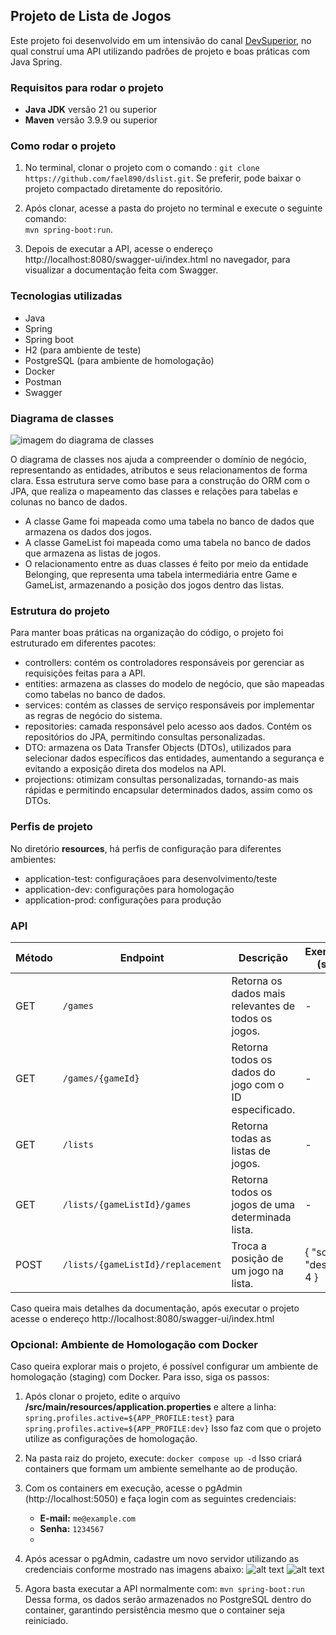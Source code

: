 ## Projeto de Lista de Jogos
Este projeto foi desenvolvido em um intensivão do canal [DevSuperior](https://www.youtube.com/@DevSuperior), no qual construí uma API utilizando padrões de projeto e boas práticas com Java Spring. 

### Requisitos para rodar o projeto
- **Java JDK** versão 21 ou superior
- **Maven** versão 3.9.9 ou superior

### Como rodar o projeto 
1. No terminal, clonar o projeto com o comando :
   ```git clone https://github.com/fael890/dslist.git```. 
   Se preferir, pode baixar o projeto compactado diretamente do repositório.

2. Após clonar, acesse a pasta do projeto no terminal e execute o seguinte comando:  
   ```mvn spring-boot:run```.
   
3. Depois de executar a API, acesse o endereço http://localhost:8080/swagger-ui/index.html no navegador, para visualizar a documentação feita com Swagger.

### Tecnologias utilizadas
- Java 
- Spring 
- Spring boot
- H2 (para ambiente de teste)
- PostgreSQL (para ambiente de homologação)
- Docker
- Postman
- Swagger

### Diagrama de classes

![imagem do diagrama de classes](image.png)

O diagrama de classes nos ajuda a compreender o domínio de negócio, representando as entidades, atributos e seus relacionamentos de forma clara. Essa estrutura serve como base para a construção do ORM com o JPA, que realiza o mapeamento das classes e relações para tabelas e colunas no banco de dados.

- A classe Game foi mapeada como uma tabela no banco de dados que armazena os dados dos jogos.
- A classe GameList foi mapeada como uma tabela no banco de dados que armazena as listas de jogos.
- O relacionamento entre as duas classes é feito por meio da entidade Belonging, que representa uma tabela intermediária entre Game e GameList, armazenando a posição dos jogos dentro das listas.

### Estrutura do projeto

Para manter boas práticas na organização do código, o projeto foi estruturado em diferentes pacotes:

- controllers: contém os controladores responsáveis por gerenciar as requisições feitas para a API.
- entities: armazena as classes do modelo de negócio, que são mapeadas como tabelas no banco de dados.
- services: contém as classes de serviço responsáveis por implementar as regras de negócio do sistema.
- repositories: camada responsável pelo acesso aos dados. Contém os repositórios do JPA, permitindo consultas personalizadas.
- DTO: armazena os Data Transfer Objects (DTOs), utilizados para selecionar dados específicos das entidades, aumentando a segurança e evitando a exposição direta dos modelos na API.
- projections: otimizam consultas personalizadas, tornando-as mais rápidas e permitindo encapsular determinados dados, assim como os DTOs.

### Perfis de projeto
No diretório **resources**, há perfis de configuração para diferentes ambientes:
- application-test: configuraçãoes para desenvolvimento/teste
- application-dev: configurações para homologação
- application-prod: configurações para produção

### API

| Método | Endpoint                         | Descrição                                            | Exemplo de Corpo (se aplicável)             |
|--------|----------------------------------|------------------------------------------------------|---------------------------------------------|
| GET    | `/games`                         | Retorna os dados mais relevantes de todos os jogos.  | -                                           |
| GET    | `/games/{gameId}`                | Retorna todos os dados do jogo com o ID especificado.| -                                           |
| GET    | `/lists`                         | Retorna todas as listas de jogos.                    | -                                           |
| GET    | `/lists/{gameListId}/games`      | Retorna todos os jogos de uma determinada lista.     | -                                           |
| POST   | `/lists/{gameListId}/replacement`| Troca a posição de um jogo na lista.                 | { "sourceIndex": 0, "destinationIndex": 4 } |

Caso queira mais detalhes da documentação, após executar o projeto acesse o endereço http://localhost:8080/swagger-ui/index.html


### Opcional: Ambiente de Homologação com Docker
Caso queira explorar mais o projeto, é possível configurar um ambiente de homologação (staging) com Docker. Para isso, siga os passos:

1. Após clonar o projeto, edite o arquivo **/src/main/resources/application.properties** e altere a linha:
   ```spring.profiles.active=${APP_PROFILE:test}```
   para
   ```spring.profiles.active=${APP_PROFILE:dev}```
   Isso faz com que o projeto utilize as configurações de homologação.

2. Na pasta raiz do projeto, execute: 
   ```docker compose up -d```
   Isso criará containers que formam um ambiente semelhante ao de produção.

3. Com os containers em execução, acesse o pgAdmin (http://localhost:5050) e faça login com as seguintes credenciais:
   - **E-mail:** ```me@example.com```
   - **Senha:** ```1234567```
   - 
4. Após acessar o pgAdmin, cadastre um novo servidor utilizando as credenciais conforme mostrado nas imagens abaixo:
![alt text](image-1.png)
![alt text](image-2.png)

1. Agora basta executar a API normalmente com:
   ```mvn spring-boot:run```
   Dessa forma, os dados serão armazenados no PostgreSQL dentro do container, garantindo persistência mesmo que o container seja reiniciado.